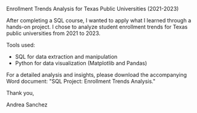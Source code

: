 Enrollment Trends Analysis for Texas Public Universities (2021-2023)

After completing a SQL course, I wanted to apply what I learned through a hands-on project. I chose to analyze student enrollment trends for Texas public universities from 2021 to 2023.

Tools used:

- SQL for data extraction and manipulation
- Python for data visualization (Matplotlib and Pandas)

For a detailed analysis and insights, please download the accompanying Word document: "SQL Project: Enrollment Trends Analysis."

Thank you,

Andrea Sanchez
